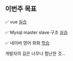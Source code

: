 ## 이번주 목표

✅ vue [실습](https://github.com/huisam/kotlin-web/commits/main)  

✅ Mysql master slave 구조 [실습](https://github.com/huisam/mysql-master-slave)    

✅ 네이버 영어 회화 [학습](https://learn.dict.naver.com/conversation#/endic/20210704)  
 

개발자의 길은 너무나 험난한 것...